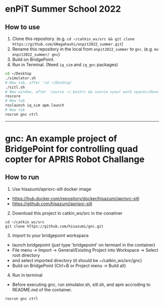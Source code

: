 # enPiT Summer School 2022

## How to use

1. Clone this repository. (e.g. `cd ~/catkin_ws/src && git clone https://github.com/GNagahashi/enpit2022_summer.git`)
2. Rename this repository in the local from `enpit2022_summer` to `gnc`. (e.g. `mv enpit2022_summer/ gnc`)
3. Build on BridgePoint.
4. Run in Terminal. (Need `iq_sim` and `iq_gnc` packages)
```sh
cd ~/Desktop
./simulator.sh
# New tab, after 'cd ~/Desktop'
./sitl.sh
# New window, after 'source ~/.bashrc && source <your work space>/devel/setup.bash'
roscore
# New tab
roslaunch iq_sim apm.launch
# New tab
rosrun gnc ctrl
```

  
-----
  

# gnc: An example project of BridgePoint for controlling quad copter for APRIS Robot Challange

## How to run

1. Use hisazumi/aprisrc-sitl docker image

* https://hub.docker.com/repository/docker/hisazumi/aprisrc-sitl
* https://github.com/hisazumi/aprisrc-sitl

2. Download this project in catkin_ws/src in the conatiner
```
cd ~/catkin_ws/src
git clone https://github.com/hisazumi/gnc.git
```

3. Import to your bridgepoint workspace

* launch bridgepoint (just type 'bridgepoint' on termianl in the container)
* File menu -> Import -> General/Existing Project into Workspace -> Select root directory
* and select imported directory (it should be ~/catkin_ws/src/gnc)
* Build on BridgePoint (Ctrl+B or Project menu -> Build all)

4. Run in terminal

* Before executing gnc, run simulator.sh, sitl.sh, and apm accroding to README.md of the container.
```
rosrun gnc ctrl
```

